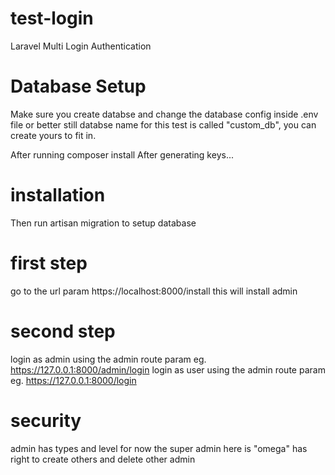 # test-login
Laravel Multi Login Authentication

# Database Setup
Make sure you create databse and change the database config inside .env file or better still
databse name for this test is called "custom_db", you can create yours to fit in.

After running composer install 
After generating keys...

# installation
Then run artisan migration to setup database

# first step
go to the url param https://localhost:8000/install
this will install admin 

# second step
login as admin using the admin route param eg. https://127.0.0.1:8000/admin/login
login as user using the admin route param eg. https://127.0.0.1:8000/login

# security
admin has types and level for now the super admin here is "omega"
has right to create others and delete other admin
